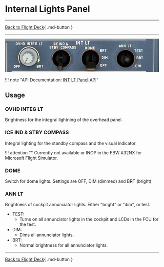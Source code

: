 # Internal Lights Panel

---

[Back to Flight Deck](../index.md){ .md-button }


---

![Internal Lights Panel](../../../assets/a32nx-briefing/overhead-panel/Int-lt-Panel.jpg "Internal Lights Panel")

!!! note "API Documentation: [INT LT Panel API](../../../../fbw-a32nx/a32nx-api/a32nx-flightdeck-api.md#interior-lights-panel)"

## Usage

### OVHD INTEG LT

Brightness for the integral lightning of the overhead panel.

### ICE IND & STBY COMPASS

Integral lighting for the standby compass and the visual indicator.

!!! attention ""
    Currently not available or INOP in the FBW A32NX for Microsoft Flight Simulator.

### DOME

Switch for dome lights. Settings are OFF, DIM (dimmed) and BRT (bright)

### ANN LT

Brightness of cockpit annunciator lights. Either "bright" or "dim", or test.

- TEST:
    - Turns on all annunciator lights in the cockpit and LCDs in the FCU for the test.
- DIM:
    - Dims all annunciator lights.
- BRT:
    - Normal brightness for all annunciator lights.

---

[Back to Flight Deck](../index.md){ .md-button }

